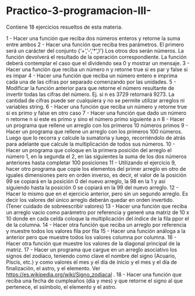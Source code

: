 # Practico-3-programacion-III-
Contiene 18 ejercicios resueltos de esta materia.

1 - Hacer una función que reciba dos números enteros y retorne la suma entre ambos
2 - Hacer una función que reciba tres parámetros. El primero será un carácter del conjunto {‘+’,’-‘,’*’,’/’} Los otros dos serán números. La función devolverá el resultado de la operación correspondiente. La función deberá contemplar el caso que el dividendo sea 0 y mostrar un mensaje.
3 - Hacer una función que reciba un número n y retorne true si es par y false si es impar
4 - Hacer una función que reciba un número entero e imprima cada una de las cifras por separado comenzando por las unidades.
5 - Modificar la función anterior para que retorne el número resultante de invertir todas las cifras del número. Ej. si n es 3729 retornará 9273. La cantidad de cifras puede ser cualquiera y no se permite utilizar arreglos ni variables string. 
6 - Hacer una función que reciba un número y retorne true si es primo y false en otro caso
7 - Hacer una función que dado un número n retorne n si este es primo y sino el número primo siguiente a n
8 - Hacer un programa que rellene un arreglo con los primeros 10 números primos 
9 - Hacer un programa que rellene un arreglo con los primeros 100 números. Luego que lo recorra y calcule la sumatoria y luego, recorriéndolo de atrás para adelante que calcule la multiplicación de todos sus números.
10 - Hacer un programa que coloque en la primera posición del arreglo el número 1, en la segunda el 2, en las siguientes la suma de los dos números anteriores hasta completar 100 posiciones
11 - Utilizando el ejercicio 9, hacer otro programa que copie los elementos del primer arreglo en otro de iguales dimensiones pero en orden inverso, es decir, el valor de la posición 99 se copiará en la posición 0 del nuevo arreglo, la 98 en la 1 y así siguiendo hasta la posición 0 se copiará en la 99 del nuevo arreglo.
12 - Hacer lo mismo que en el ejercicio anterior, pero sin un segundo arreglo. Es decir los valores del único arreglo deberán quedar en orden invertido. (Tener cuidado de sobreescribir valores)
13 - Hacer una función que reciba un arreglo vacio como parámetro por referencia y generé una matríz de 10 x 10 donde en cada celda coloque la multiplicación del índice de la fila ppor el de la columna.
14 - Hacer otra función que reciba un arreglo por referencia y muestre todos los valores fila por fila
15 - Hacer una función análoga a la anterior pero que muestre todos los valores columna por columna.
16 - Hacer otra función que muestre los valores de la diagonal principal de la matriz.
17 - Hacer un programa que cargue en un arreglo asociativo los signos del zodíaco, teniendo como clave el nombre del signo (Acuario, Piscis, etc.) y como valores el mes y el día de inicio y el mes y el día de finalización, el astro, y el elemento. 
Ver https://es.wikipedia.org/wiki/Signo_zodiacal . 
18 - Hacer una función que reciba una fecha de cumpleaños (día y mes) y que retorne el signo al que pertenece, el ssímbolo, el elemento y  el astro.
